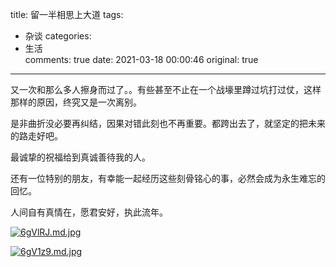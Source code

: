 title: 留一半相思上大道
tags:
  - 杂谈
categories:
  - 生活  
comments: true
date: 2021-03-18 00:00:46
original: true

---

又一次和那么多人擦身而过了。。有些甚至不止在一个战壕里蹲过坑打过仗，这样那样的原因，终究又是一次离别。

是非曲折没必要再纠结，因果对错此刻也不再重要。都跨出去了，就坚定的把未来的路走好吧。

最诚挚的祝福给到真诚善待我的人。

还有一位特别的朋友，有幸能一起经历这些刻骨铭心的事，必然会成为永生难忘的回忆。

人间自有真情在，愿君安好，执此流年。

[![6gVlRJ.md.jpg](https://s3.ax1x.com/2021/03/18/6gVlRJ.md.jpg)](https://imgtu.com/i/6gVlRJ)

[![6gV1z9.md.jpg](https://s3.ax1x.com/2021/03/18/6gV1z9.md.jpg)](https://imgtu.com/i/6gV1z9)